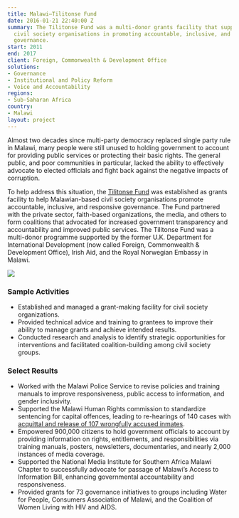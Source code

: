 ```yaml
---
title: Malawi—Tilitonse Fund
date: 2016-01-21 22:40:00 Z
summary: The Tilitonse Fund was a multi-donor grants facility that supported Malawian-based
  civil society organisations in promoting accountable, inclusive, and responsive
  governance.
start: 2011
end: 2017
client: Foreign, Commonwealth & Development Office
solutions:
- Governance
- Institutional and Policy Reform
- Voice and Accountability
regions:
- Sub-Saharan Africa
country:
- Malawi
layout: project
---
```


Almost two decades since multi-party democracy replaced single party rule in Malawi, many people were still unused to holding government to account for providing public services or protecting their basic rights. The general public, and poor communities in particular, lacked the ability to effectively advocate to elected officials and fight back against the negative impacts of corruption.

To help address this situation, the [Tilitonse Fund](http://tilitonsefund.org/) was established as grants facility to help Malawian-based civil society organisations promote accountable, inclusive, and responsive governance. The Fund partnered with the private sector, faith-based organizations, the media, and others to form coalitions that advocated for increased government transparency and accountability and improved public services. The Tilitonse Fund was a multi-donor programme supported by the former U.K. Department for International Development (now called Foreign, Commonwealth & Development Office), Irish Aid, and the Royal Norwegian Embassy in Malawi.

![](https://assetify-dai.com/projects/MalawiHTSPE.jpg)

### Sample Activities

* Established and managed a grant-making facility for civil society organizations.
* Provided technical advice and training to grantees to improve their ability to manage grants and achieve intended results.
* Conducted research and analysis to identify strategic opportunities for interventions and facilitated coalition-building among civil society groups.

### Select Results

* Worked with the Malawi Police Service to revise policies and training manuals to improve responsiveness, public access to information, and gender inclusivity.
* Supported the Malawi Human Rights commission to standardize sentencing for capital offences, leading to re-hearings of 140 cases with [acquittal and release of 107 wrongfully accused inmates](http://dai-global-developments.com/articles/spurring-the-malawi-judiciary-to-rehear-death-sentence-cases-free-prisoners-unjustly-held?utm_source=daidotcom).
* Empowered 900,000 citizens to hold government officials to account by providing information on rights, entitlements, and responsibilities via training manuals, posters, newsletters, documentaries, and nearly 2,000 instances of media coverage.
* Supported the National Media Institute for Southern Africa Malawi Chapter to successfully advocate for passage of Malawi’s Access to Information Bill, enhancing governmental accountability and responsiveness.
* Provided grants for 73 governance initiatives to groups including Water for People, Consumers Association of Malawi, and the Coalition of Women Living with HIV and AIDS.